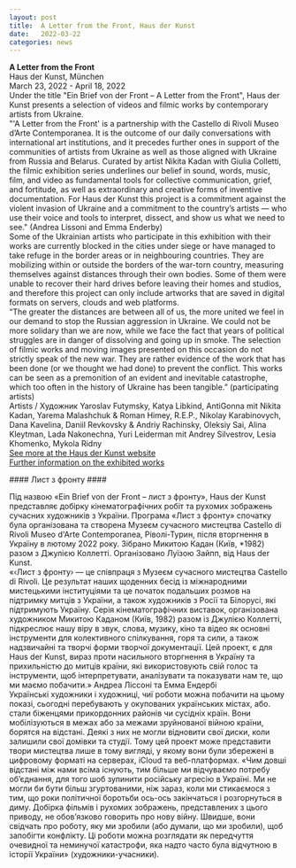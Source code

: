 ```yaml
---
layout: post
title:  A Letter from the Front, Haus der Kunst
date:   2022-03-22
categories: news
---
```


<section markdown="1" class="EN">

**A Letter from the Front** <br>
Haus der Kunst, München<br>
March 23, 2022 - April 18, 2022
<br>
Under the title "Ein Brief von der Front – A Letter from the Front", Haus der Kunst presents a selection of videos and filmic works by contemporary artists from Ukraine.
<br>
"'A Letter from the Front' is a partnership with the Castello di Rivoli Museo d’Arte Contemporanea. It is the outcome of our daily conversations with international art institutions, and it precedes further ones in support of the communities of artists from Ukraine as well as those aligned with Ukraine from Russia and Belarus. Curated by artist Nikita Kadan with Giulia Colletti, the filmic exhibition series underlines our belief in sound, words, music, film, and video as fundamental tools for collective communication, grief, and fortitude, as well as extraordinary and creative forms of inventive documentation. For Haus der Kunst this project is a commitment against the violent invasion of Ukraine and a commitment to the country’s artists — who use their voice and tools to interpret, dissect, and show us what we need to see." (Andrea Lissoni and Emma Enderby)
<br>
Some of the Ukrainian artists who participate in this exhibition with their works are currently blocked in the cities under siege or have managed to take refuge in the border areas or in neighbouring countries. They are mobilizing within or outside the borders of the war-torn country, measuring themselves against distances through their own bodies. Some of them were unable to recover their hard drives before leaving their homes and studios, and therefore this project can only include artworks that are saved in digital formats on servers, clouds and web platforms.
<br>
“The greater the distances are between all of us, the more united we feel in our demand to stop the Russian aggression in Ukraine. We could not be more solidary than we are now, while we face the fact that years of political struggles are in danger of dissolving and going up in smoke. The selection of filmic works and moving images presented on this occasion do not strictly speak of the new war. They are rather evidence of the work that has been done (or we thought we had done) to prevent the conflict. This works can be seen as a premonition of an evident and inevitable catastrophe, which too often in the history of Ukraine has been tangible.” (participating artists)
<br>
Artists / Художник
Yaroslav Futymsky, Katya Libkind, AntiGonna mit Nikita Kadan, Yarema Malashchuk & Roman Himey, R.E.P., Nikolay Karabinovych, Dana Kavelina, Daniil Revkovsky & Andriy Rachinsky, Oleksiy Sai, Alina Kleytman, Lada Nakonechna, Yuri Leiderman mit Andrey Silvestrov, Lesia Khomenkо, Mykola Ridny
<br>
[See more at the Haus der Kunst website](https://www.hausderkunst.de/en/eintauchen/ein-brief-von-der-front)
<br>
[Further information on the exhibited works](https://d2hi6w5g1vcm9d.cloudfront.net/exhibitions/A-Letter-from-the-Front_EN_Print-Out.pdf?mtime=20220323122543)

</section>

<section markdown="1" class="UKR">
#### Лист з фронту ####

Під назвoю «Ein Brief von der Front – лист з фронту», Haus der Kunst представляє добірку кінематографічних робіт та рухомих зображень сучасних художників з України. Програма «Лист з фронту» спочатку була організованa та створена Музеєм сучасного мистецтва Castello di Rivoli Museo d'Arte Contemporanea, Ріволі-Турин, після вторгнення в Україну в лютому 2022 року. Зібранo Микитoю Кадан (Київ, *1982) разом з Джулією Коллетті. Організовано Луїзою Зайпп, від Haus der Kunst.
<br>
«‹Лист з фронту› — це співпраця з Музеєм сучасного мистецтва Castello di Rivoli. Це результат наших щоденних бесід із міжнародними мистецькими інституціями та це початок подальших розмов на підтримку митців з України, а також художників з Росії та Білорусі, які підтримують Україну. Серія кінематографічних виставок, організована художником Микитою Каданом (Київ, 1982) разом із Джулією Коллетті, підкреслює нашу віру в звук, слова, музику, кіно та відео як основні інструменти для колективного спілкування, горя та сили, а також надзвичайні та творчі форми творчої документації. Цей проект, є для Haus der Kunst, вираз проти насильного вторгнення в Україну та прихильністю до митців країни, які використовують свій голос та інструменти, щоб інтерпретувати, аналізувати та показувати нам те, що ми маємо побачити.» Андреа Ліссоні та Емма Ендербі
<br>
Українські xудожники i xудожницi, чиї роботи можна побачити на цьому показі, сьогодні перебувають у окупованих українських містах, або. стали біженцями прикордонних районів чи сусідніх країн. Вони мобілізуються в межах або за межами зруйнованої війною країни, борятся на відстані. Деякі з них не могли відновити свої диски, коли залишили свої домівки та студії. Тому цей проект може представити твори мистецтва лише в тому вигляді, у якому вони були збережені в цифровому форматі на серверах, iCloud та веб-платформах.
«Чим довшi відстані між нами всіма icнують, тим більше ми відчуваємо потребу об’єднання, для тoго шoб зупинити російську агресію в Україні. Ми не могли би бути більш згуртованими, ніж зараз, коли ми стикаємося з тим, що роки політичної боротьби ось-ось закінчаться і розгорнуться в диму. Добірка фільмів і рухомих зображень, представлених з цього приводу, не обов’язково говорить про нову війну. Швидше, вони свідчать про роботу, яку ми зробили (або думали, що ми зробили), щоб запобігти конфлікту. Ці роботи можна розглядати як передчуття очевидної та неминучої катастрофи, яка надто часто була відчутною в історії України» (художники-учасники).
</section>
